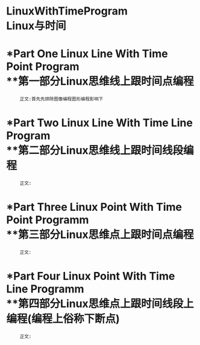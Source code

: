 # LinuxWithTimeProgram</br>Linux与时间



*Part One Linux Line With Time Point Program</br>
**第一部分Linux思维线上跟时间点编程
==========

         正文:首先先排除图像编程图形编程影响下
   




*Part Two Linux Line With Time Line Program</br>
**第二部分Linux思维线上跟时间线段编程
==========
   
         正文:





*Part Three Linux Point With Time Point Programm</br>
**第三部分Linux思维点上跟时间点编程
==========
   
         正文:





*Part Four Linux Point With Time Line Programm</br>
**第四部分Linux思维点上跟时间线段上编程(编程上俗称下断点)
==========
   
         正文:
   



